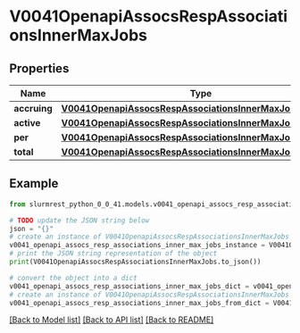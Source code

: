 # V0041OpenapiAssocsRespAssociationsInnerMaxJobs


## Properties

Name | Type | Description | Notes
------------ | ------------- | ------------- | -------------
**accruing** | [**V0041OpenapiAssocsRespAssociationsInnerMaxJobsAccruing**](V0041OpenapiAssocsRespAssociationsInnerMaxJobsAccruing.md) |  | [optional] 
**active** | [**V0041OpenapiAssocsRespAssociationsInnerMaxJobsActive**](V0041OpenapiAssocsRespAssociationsInnerMaxJobsActive.md) |  | [optional] 
**per** | [**V0041OpenapiAssocsRespAssociationsInnerMaxJobsPer**](V0041OpenapiAssocsRespAssociationsInnerMaxJobsPer.md) |  | [optional] 
**total** | [**V0041OpenapiAssocsRespAssociationsInnerMaxJobsTotal**](V0041OpenapiAssocsRespAssociationsInnerMaxJobsTotal.md) |  | [optional] 

## Example

```python
from slurmrest_python_0_0_41.models.v0041_openapi_assocs_resp_associations_inner_max_jobs import V0041OpenapiAssocsRespAssociationsInnerMaxJobs

# TODO update the JSON string below
json = "{}"
# create an instance of V0041OpenapiAssocsRespAssociationsInnerMaxJobs from a JSON string
v0041_openapi_assocs_resp_associations_inner_max_jobs_instance = V0041OpenapiAssocsRespAssociationsInnerMaxJobs.from_json(json)
# print the JSON string representation of the object
print(V0041OpenapiAssocsRespAssociationsInnerMaxJobs.to_json())

# convert the object into a dict
v0041_openapi_assocs_resp_associations_inner_max_jobs_dict = v0041_openapi_assocs_resp_associations_inner_max_jobs_instance.to_dict()
# create an instance of V0041OpenapiAssocsRespAssociationsInnerMaxJobs from a dict
v0041_openapi_assocs_resp_associations_inner_max_jobs_from_dict = V0041OpenapiAssocsRespAssociationsInnerMaxJobs.from_dict(v0041_openapi_assocs_resp_associations_inner_max_jobs_dict)
```
[[Back to Model list]](../README.md#documentation-for-models) [[Back to API list]](../README.md#documentation-for-api-endpoints) [[Back to README]](../README.md)


